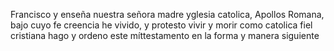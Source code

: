 Francisco y enseña nuestra señora madre yglesia catolica, Apollos Romana, bajo cuyo fe creencia he vivido, y protesto vivir y morir como catolica fiel cristiana hago y ordeno este míttestamento en la forma y manera siguiente